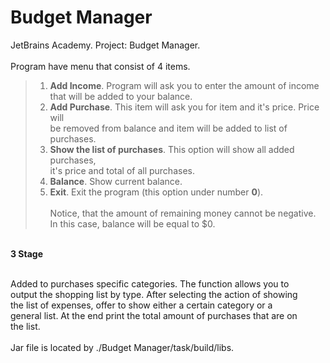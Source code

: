 # Budget Manager
JetBrains Academy. Project: Budget Manager. </br></br>
Program have menu that consist of 4 items.</br>
>1. <b>Add Income</b>. Program will ask you to enter the amount of income</br>
that will be added to your balance.</br>
>2. <b>Add Purchase</b>. This item will ask you for item and it's price. Price will </br>
be removed from balance and item will be added to list of purchases.</br>
>3. <b>Show the list of purchases</b>. This option will show all added purchases,</br> 
it's price and total of all purchases.</br>
>4. <b>Balance</b>. Show current balance.</br>
>5. <b>Exit</b>. Exit the program (this option under number <b>0</b>).</br></br>
Notice, that the amount of remaining money cannot be negative.</br>
In this case, balance will be equal to $0.</br>

</br><b>3 Stage</b></br>

</br>Added to purchases specific categories. The function allows you to</br>
output the shopping list by type. After selecting the action of showing</br>
the list of expenses, offer to show either a certain category or a</br>
general list. At the end print the total amount of purchases that are on</br>
the list.
</br></br>Jar file is located by ./Budget Manager/task/build/libs.</br></br>
